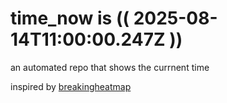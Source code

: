 # time_now is (( 2025-08-14T11:00:00.247Z ))

an automated repo that shows the currnent time

inspired by [breakingheatmap](https://github.com/breakingheatmap/breakingheatmap)